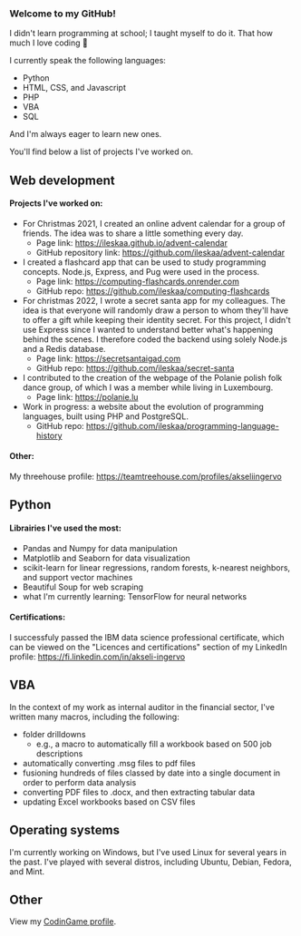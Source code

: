 ### Welcome to my GitHub!
I didn't learn programming at school; I taught myself to do it. That how much I love coding 🧡
   
I currently speak the following languages:
- Python
- HTML, CSS, and Javascript
- PHP
- VBA
- SQL

And I'm always eager to learn new ones.
   
You'll find below a list of projects I've worked on.

## Web development
#### Projects I've worked on:
- For Christmas 2021, I created an online advent calendar for a group of friends. The idea was to share a little something every day.   
   - Page link: https://ileskaa.github.io/advent-calendar   
   - GitHub repository link: https://github.com/ileskaa/advent-calendar
- I created a flashcard app that can be used to study programming concepts. Node.js, Express, and Pug were used in the process.
   - Page link: https://computing-flashcards.onrender.com
   - GitHub repo: https://github.com/ileskaa/computing-flashcards
- For christmas 2022, I wrote a secret santa app for my colleagues. The idea is that everyone will randomly draw a person to whom they'll have to offer a gift while keeping their identity secret. For this project, I didn't use Express since I wanted to understand better what's happening behind the scenes. I therefore coded the backend using solely Node.js and a Redis database.
   - Page link: https://secretsantaigad.com
   - GitHub repo: https://github.com/ileskaa/secret-santa
- I contributed to the creation of the webpage of the Polanie polish folk dance group, of which I was a member while living in Luxembourg.   
   - Page link: https://polanie.lu
- Work in progress: a website about the evolution of programming languages, built using PHP and PostgreSQL.
   - GitHub repo: https://github.com/ileskaa/programming-language-history
   
#### Other:
My threehouse profile: https://teamtreehouse.com/profiles/akseliingervo
## Python
#### Librairies I've used the most:
- Pandas and Numpy for data manipulation
- Matplotlib and Seaborn for data visualization
- scikit-learn for linear regressions, random forests, k-nearest neighbors, and support vector machines
- Beautiful Soup for web scraping
- what I'm currently learning: TensorFlow for neural networks
   
#### Certifications:
I successfuly passed the IBM data science professional certificate, which can be viewed on the "Licences and certifications" section of my LinkedIn profile: https://fi.linkedin.com/in/akseli-ingervo
## VBA
In the context of my work as internal auditor in the financial sector, I've written many macros, including the following:
- folder drilldowns
   - e.g., a macro to automatically fill a workbook based on 500 job descriptions
- automatically converting .msg files to pdf files
- fusioning hundreds of files classed by date into a single document in order to perform data analysis
- converting PDF files to .docx, and then extracting tabular data
- updating Excel workbooks based on CSV files

## Operating systems
I'm currently working on Windows, but I've used Linux for several years in the past. I've played with several distros, including Ubuntu, Debian, Fedora, and Mint.

## Other
View my [CodinGame profile](https://www.codingame.com/profile/b7857c36b0f22193e90aa4a5c9e5079f9969774).
   
   


<!--
**ileskaa/ileskaa** is a ✨ _special_ ✨ repository because its `README.md` (this file) appears on your GitHub profile.

Here are some ideas to get you started:

- 🔭 I’m currently working on ...
- 🌱 I’m currently learning ...
- 👯 I’m looking to collaborate on ...
- 🤔 I’m looking for help with ...
- 💬 Ask me about ...
- 📫 How to reach me: ...
- 😄 Pronouns: ...
- ⚡ Fun fact: ...
-->
